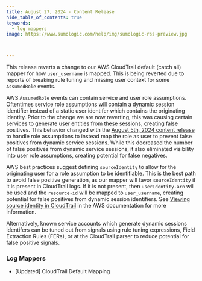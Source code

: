 ```yaml
---
title: August 27, 2024 - Content Release
hide_table_of_contents: true
keywords:
  - log mappers
image: https://www.sumologic.com/help/img/sumologic-rss-preview.jpg



---
```


This release reverts a change to our AWS CloudTrail default (catch all) mapper for how `user_username` is mapped. This is being reverted due to reports of breaking rule tuning and missing user context for some `AssumedRole` events.

AWS `AssumedRole` events can contain service and user role assumptions. Oftentimes service role assumptions will contain a dynamic session identifier instead of a static user identifer which contains the originating identity. Prior to the change we are now reverting, this was causing certain services to generate user entities from these sessions, creating false positives. This behavior changed with the [August 5th, 2024 content release](/release-notes-cse/2024/08/05/content/) to handle role assumptions to instead map the role as user to prevent false positives from dynamic service sessions. While this decreased the number of false positives from dynamic service sessions, it also eliminated visibility into user role assumptions, creating potential for false negatives.

AWS best practices suggest defining `sourceIdentity` to allow for the originating user for a role assumption to be identifiable. This is the best path to avoid false positive generation, as our mapper will favor `sourceIdentity` if it is present in CloudTrail logs. If it is not present, then `userIdentity.arn` will be used and the `resource-id` will be mapped to `user_username`, creating potential for false positives from dynamic session identifiers. See [Viewing source identity in CloudTrail](https://docs.aws.amazon.com/IAM/latest/UserGuide/id_credentials_temp_control-access_monitor.html#id_credentials_temp_control-access_monitor-ct) in the AWS documentation for more information.

Alternatively, known service accounts which generate dynamic sessions identifers can be tuned out from signals using rule tuning expressions, Field Extraction Rules (FERs), or at the CloudTrail parser to reduce potential for false positive signals.

### Log Mappers
- [Updated] CloudTrail Default Mapping

